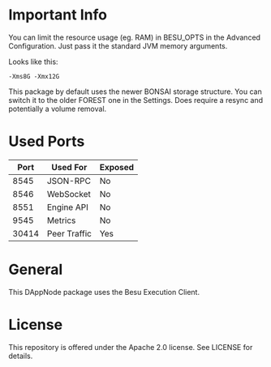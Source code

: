 # Important Info

You can limit the resource usage (eg. RAM) in BESU_OPTS in the Advanced Configuration. Just pass it the standard JVM memory arguments.

Looks like this:
```
-Xms8G -Xmx12G
```

This package by default uses the newer BONSAI storage structure. You can switch it to the older FOREST one in the Settings. Does require a resync and potentially a volume removal.
# Used Ports

| Port | Used For | Exposed |
| ---- | -------- | ------- |
| 8545 | JSON-RPC | No      |
| 8546 | WebSocket| No      |
| 8551 | Engine API | No      |
| 9545 | Metrics  | No      |
| 30414 | Peer Traffic| Yes  |

# General

This DAppNode package uses the Besu Execution Client.

# License

This repository is offered under the Apache 2.0 license. See LICENSE for details.

